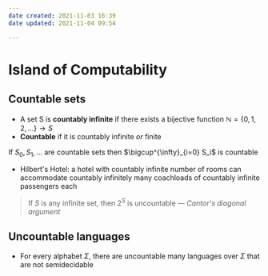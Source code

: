 ```yaml
---
date created: 2021-11-03 16:39
date updated: 2021-11-04 09:54

---
```


# Island of Computability

## Countable sets

- A set S is **countably infinite** if there exists a bijective function $\mathbb{N} = \{0,1,2,\ldots\} \rightarrow S$
- **Countable** if it is countably infinite _or_ finite

If $S_0, S_1, \ldots$ are countable sets then $\bigcup^{\infty}_{i=0} S_i$ is countable

- Hilbert's Hotel: a hotel with countably infinite number of rooms can accommodate countably infinitely many coachloads of countably infinite passengers each

> If $S$ is any infinite set, then $2^S$ is uncountable — _Cantor's diagonal argument_

## Uncountable languages

- For every alphabet $\Sigma$, there are uncountable many languages over $\Sigma$ that are not semidecidable
